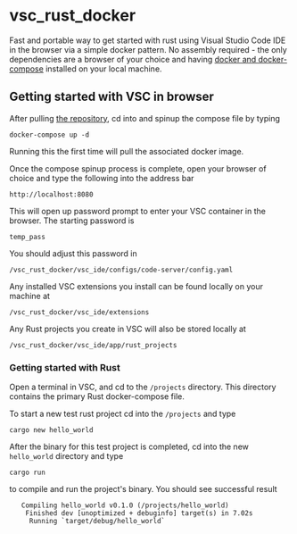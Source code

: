 # vsc_rust_docker

Fast and portable way to get started with rust using Visual Studio Code IDE in the browser via a simple docker pattern.  No assembly required - the only dependencies are a browser of your choice and having [docker and docker-compose](https://docs.docker.com/compose/install/) installed on your local machine.

## Getting started with VSC in browser

After pulling [the repository](https://github.com/jermwatt/vsc_rust_docker), cd into and spinup the compose file by typing

```docker-compose up -d```

Running this the first time will pull the associated docker image.

Once the compose spinup process is complete, open your browser of choice and type the following into the address bar

```http://localhost:8080```

This will open up password prompt to enter your VSC container in the browser.  The starting password is 

```temp_pass```

You should adjust this password in 

```/vsc_rust_docker/vsc_ide/configs/code-server/config.yaml```

Any installed VSC extensions you install can be found locally on your machine at

```/vsc_rust_docker/vsc_ide/extensions```

Any Rust projects you create in VSC will also be stored locally at 

```/vsc_rust_docker/vsc_ide/app/rust_projects```



### Getting started with Rust 

Open a terminal in VSC, and cd to the `/projects` directory.  This directory contains the primary Rust docker-compose file.

To start a new test rust project cd into the `/projects` and type

`cargo new hello_world`

After the binary for this test project is completed, cd into the new `hello_world` directory and type

`cargo run`

to compile and run the project's binary.  You should see successful result

```
   Compiling hello_world v0.1.0 (/projects/hello_world)
    Finished dev [unoptimized + debuginfo] target(s) in 7.02s
     Running `target/debug/hello_world`
```
